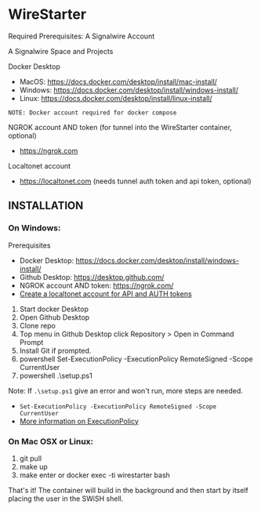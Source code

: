 # WireStarter

Required Prerequisites:
A Signalwire Account

A Signalwire Space and Projects

Docker Desktop
 - MacOS:   https://docs.docker.com/desktop/install/mac-install/
 - Windows: https://docs.docker.com/desktop/install/windows-install/
 - Linux:   https://docs.docker.com/desktop/install/linux-install/

 `NOTE: Docker account required for docker compose`

NGROK account AND token (for tunnel into the WireStarter container, optional)
 - https://ngrok.com
 
Localtonet account
 - https://localtonet.com (needs tunnel auth token and api token, optional)

## INSTALLATION ##

 ### On Windows:

Prerequisites

* Docker Desktop: https://docs.docker.com/desktop/install/windows-install/
* Github Desktop: https://desktop.github.com/
* NGROK account AND token: https://ngrok.com/
* [Create a localtonet account for API and AUTH tokens](https://localtonet.com/Identity/Account/Register?returnUrl=%2F)
  
1. Start docker Desktop
2. Open Github Desktop
3. Clone repo
4. Top menu in Github Desktop click Repository > Open in Command Prompt
5. Install Git if prompted.
6. powershell Set-ExecutionPolicy -ExecutionPolicy RemoteSigned -Scope CurrentUser
7. powershell .\setup.ps1

Note: If `.\setup.ps1` give an error and won't run, more steps are needed.

- `Set-ExecutionPolicy -ExecutionPolicy RemoteSigned -Scope CurrentUser`
- [More information on ExecutionPolicy](https://learn.microsoft.com/en-us/powershell/module/microsoft.powershell.core/about/about_execution_policies?view=powershell-7.2#powershell-execution-policies)

### On Mac OSX or Linux:
 1.  git pull
 2.  make up
 3.  make enter or docker exec -ti wirestarter bash

That's it!  The container will build in the background and then start by itself placing the user in the SWiSH 
shell.
